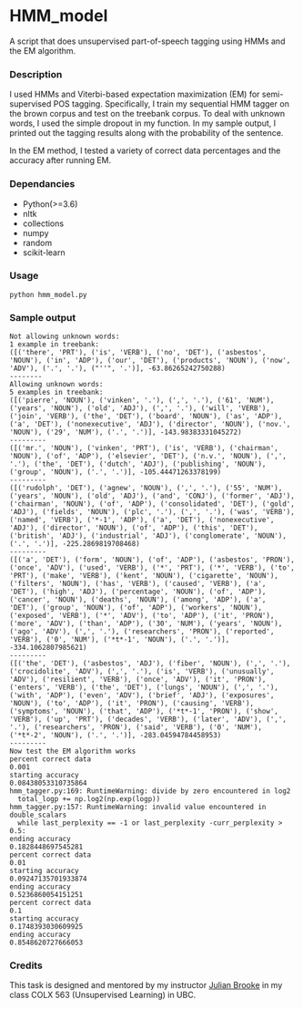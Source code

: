 # HMM_model

A script that does unsupervised part-of-speech tagging using HMMs and the EM algorithm.

### Description

I used HMMs and Viterbi-based expectation maximization (EM) for semi-supervised POS tagging. Specifically, I train my sequential HMM tagger on the brown corpus and test on the treebank corpus. To deal with unknown words, I used the simple dropout in my function. In my sample output, I printed out the tagging results along with the probability of the sentence. 

In the EM method, I tested a variety of correct data percentages and the accuracy after running EM. 

### Dependancies

- Python(>=3.6)
- nltk
- collections
- numpy
- random
- scikit-learn


### Usage

`python hmm_model.py`

### Sample output

```
Not allowing unknown words:
1 example in treebank:
([('there', 'PRT'), ('is', 'VERB'), ('no', 'DET'), ('asbestos', 'NOUN'), ('in', 'ADP'), ('our', 'DET'), ('products', 'NOUN'), ('now', 'ADV'), ('.', '.'), ("''", '.')], -63.86265242750288)
--------
Allowing unknown words:
5 examples in treebank:
([('pierre', 'NOUN'), ('vinken', '.'), (',', '.'), ('61', 'NUM'), ('years', 'NOUN'), ('old', 'ADJ'), (',', '.'), ('will', 'VERB'), ('join', 'VERB'), ('the', 'DET'), ('board', 'NOUN'), ('as', 'ADP'), ('a', 'DET'), ('nonexecutive', 'ADJ'), ('director', 'NOUN'), ('nov.', 'NOUN'), ('29', 'NUM'), ('.', '.')], -143.98383331045272)
---------
([('mr.', 'NOUN'), ('vinken', 'PRT'), ('is', 'VERB'), ('chairman', 'NOUN'), ('of', 'ADP'), ('elsevier', 'DET'), ('n.v.', 'NOUN'), (',', '.'), ('the', 'DET'), ('dutch', 'ADJ'), ('publishing', 'NOUN'), ('group', 'NOUN'), ('.', '.')], -105.44471263378199)
---------
([('rudolph', 'DET'), ('agnew', 'NOUN'), (',', '.'), ('55', 'NUM'), ('years', 'NOUN'), ('old', 'ADJ'), ('and', 'CONJ'), ('former', 'ADJ'), ('chairman', 'NOUN'), ('of', 'ADP'), ('consolidated', 'DET'), ('gold', 'ADJ'), ('fields', 'NOUN'), ('plc', '.'), (',', '.'), ('was', 'VERB'), ('named', 'VERB'), ('*-1', 'ADP'), ('a', 'DET'), ('nonexecutive', 'ADJ'), ('director', 'NOUN'), ('of', 'ADP'), ('this', 'DET'), ('british', 'ADJ'), ('industrial', 'ADJ'), ('conglomerate', 'NOUN'), ('.', '.')], -225.2869819708468)
---------
([('a', 'DET'), ('form', 'NOUN'), ('of', 'ADP'), ('asbestos', 'PRON'), ('once', 'ADV'), ('used', 'VERB'), ('*', 'PRT'), ('*', 'VERB'), ('to', 'PRT'), ('make', 'VERB'), ('kent', 'NOUN'), ('cigarette', 'NOUN'), ('filters', 'NOUN'), ('has', 'VERB'), ('caused', 'VERB'), ('a', 'DET'), ('high', 'ADJ'), ('percentage', 'NOUN'), ('of', 'ADP'), ('cancer', 'NOUN'), ('deaths', 'NOUN'), ('among', 'ADP'), ('a', 'DET'), ('group', 'NOUN'), ('of', 'ADP'), ('workers', 'NOUN'), ('exposed', 'VERB'), ('*', 'ADV'), ('to', 'ADP'), ('it', 'PRON'), ('more', 'ADV'), ('than', 'ADP'), ('30', 'NUM'), ('years', 'NOUN'), ('ago', 'ADV'), (',', '.'), ('researchers', 'PRON'), ('reported', 'VERB'), ('0', 'NUM'), ('*t*-1', 'NOUN'), ('.', '.')], -334.1062807985621)
---------
([('the', 'DET'), ('asbestos', 'ADJ'), ('fiber', 'NOUN'), (',', '.'), ('crocidolite', 'ADV'), (',', '.'), ('is', 'VERB'), ('unusually', 'ADV'), ('resilient', 'VERB'), ('once', 'ADV'), ('it', 'PRON'), ('enters', 'VERB'), ('the', 'DET'), ('lungs', 'NOUN'), (',', '.'), ('with', 'ADP'), ('even', 'ADV'), ('brief', 'ADJ'), ('exposures', 'NOUN'), ('to', 'ADP'), ('it', 'PRON'), ('causing', 'VERB'), ('symptoms', 'NOUN'), ('that', 'ADP'), ('*t*-1', 'PRON'), ('show', 'VERB'), ('up', 'PRT'), ('decades', 'VERB'), ('later', 'ADV'), (',', '.'), ('researchers', 'PRON'), ('said', 'VERB'), ('0', 'NUM'), ('*t*-2', 'NOUN'), ('.', '.')], -283.04594784458953)
---------
Now test the EM algorithm works
percent correct data
0.001
starting accuracy
0.08438053310735864
hmm_tagger.py:169: RuntimeWarning: divide by zero encountered in log2
  total_logp += np.log2(np.exp(logp))
hmm_tagger.py:157: RuntimeWarning: invalid value encountered in double_scalars
  while last_perplexity == -1 or last_perplexity -curr_perplexity > 0.5:
ending accuracy
0.1828448697545281
percent correct data
0.01
starting accuracy
0.09247135701933874
ending accuracy
0.5236860054151251
percent correct data
0.1
starting accuracy
0.1748393030609925
ending accuracy
0.8548620727666053

```
### Credits

This task is designed and mentored by my instructor [Julian Brooke](https://linguistics.ubc.ca/person/julian-brooke/) in my class COLX 563 (Unsupervised Learning) in UBC.